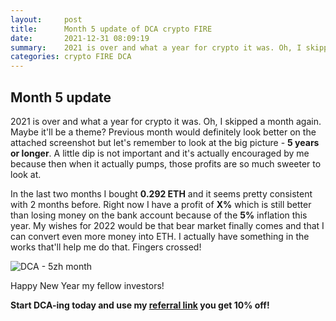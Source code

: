 ```yaml
---
layout:     post
title:      Month 5 update of DCA crypto FIRE
date:       2021-12-31 08:09:19
summary:    2021 is over and what a year for crypto it was. Oh, I skipped a month again. Maybe it'll be a theme?
categories: crypto FIRE DCA
---
```


## Month 5 update

2021 is over and what a year for crypto it was. Oh, I skipped a month again. Maybe it'll be a theme? Previous month would definitely look better on the attached screenshot but let's remember to look at the big picture - **5 years or longer**. A little dip is not important and it's actually encouraged by me because then when it actually pumps, those profits are so much sweeter to look at. 

In the last two months I bought **0.292 ETH** and it seems pretty consistent with 2 months before. Right now I have a profit of **X%** which is still better than losing money on the bank account because of the **5%** inflation this year. My wishes for 2022 would be that bear market finally comes and that I can convert even more money into ETH. I actually have something in the works that'll help me do that. Fingers crossed!

![DCA - 5zh month](https://dca.quest/images/DCA_crypto_FIRE_update_month_5.png "DCA - 5th month")

Happy New Year my fellow investors! 

**Start DCA-ing today and use my [referral link](https://deltabadger.com/ref/DCAQUEST) you get 10% off!**
